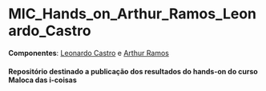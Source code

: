 # MIC_Hands_on_Arthur_Ramos_Leonardo_Castro
**Componentes**: [Leonardo Castro](https://github.com/thetwelvedev) e [Arthur Ramos](https://github.com/ArthurRamos26)

#### Repositório destinado a publicação dos resultados do hands-on do curso Maloca das i-coisas

